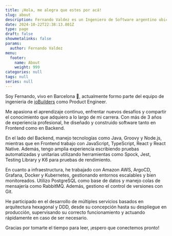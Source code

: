 ```yaml
---
title: ¡Hola, me alegra que estes por acá!
slug: about
description: Fernando Valdez es un Ingeniero de Software argentino ubicado en Barcelona.
date: 2024-10-22T22:38:13.801Z
type: page
draft: false
showmetalinks: false
params:
  author: Fernando Valdez
menu:
  footer:
    name: About
    weight: 999
categories: null
tags: null
series: null
---
```


Soy Fernando, vivo en Barcelona 🌊, actualmente formo parte del equipo de ingenieria de [ioBuilders](https://io.builders) como Product Engineer.

Me apasiona el aprendizaje continuo, enfrentar nuevos desafíos y compartir el conocimiento que adquiero a lo largo de mi carrera. Con más de 3 años de experiencia profesional, he diseñado y construido software tanto en Frontend como en Backend.

En el lado del Backend, manejo tecnologías como Java, Groovy y Node.js, mientras que en Frontend trabajo con JavaScript, TypeScript, React y React Native. Además, tengo amplia experiencia escribiendo pruebas automatizadas y unitarias utilizando herramientas como Spock, Jest, Testing Library y K6 para pruebas de rendimiento.

En cuanto a infraestructura, he trabajado con Amazon AWS, ArgoCD, Grafana, Docker y Kubernetes, gestionando entornos escalables y bien monitoreados. Utilizo PostgreSQL como base de datos y manejo colas de mensajería como RabbitMQ. Además, gestiono el control de versiones con Git.

He participado en el desarrollo de múltiples servicios basados en arquitectura hexagonal y DDD, desde su concepción hasta su despliegue en producción, supervisando su correcto funcionamiento y actuando rápidamente en caso de ser necesario.

Gracias por tomarte el tiempo para leer, ¡espero que conectemos pronto!